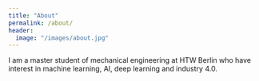 ```yaml
---
title: "About"
permalink: /about/
header:
  image: "/images/about.jpg"
---
```


I am a master student of mechanical engineering at HTW Berlin who have interest
in machine learning, AI, deep learning and industry 4.0.  
